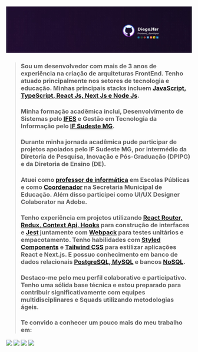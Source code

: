 
![](https://github.com/Diegojfsr/Diegojfsr/blob/main/Header/Capa.jpg)

> ### Sou um desenvolvedor com mais de 3 anos de experiência na criação de arquiteturas FrontEnd. Tenho atuado principalmente nos setores de tecnologia e educação. Minhas principais stacks incluem [JavaScript, TypeScript, React Js, Next Js e Node Js]().
>
> ### Minha formação acadêmica inclui, Desenvolvimento de Sistemas pelo [IFES](https://alegre.ifes.edu.br/) e Gestão em Tecnologia da Informação pelo [IF Sudeste MG](https://www.ifsudestemg.edu.br/muriae).
> ### Durante minha jornada acadêmica pude participar de projetos apoiados pelo IF Sudeste MG, por intermédio da Diretoria de Pesquisa, Inovação e Pós-Graduação (DPIPG) e da Diretoria de Ensino (DE).
>
> ### Atuei como [professor de informática]() em Escolas Públicas e como [Coordenador]() na Secretaria Municipal de Educação. Além disso participei como UI/UX Designer Colaborator na Adobe.
> 
> ### Tenho experiência em projetos utilizando [React Router, Redux, Context Api, Hooks]() para construção de interfaces e [Jest]() juntamente com [Webpack]() para testes unitários e empacotamento. Tenho habilidades com [Styled Components]() e [Tailwind CSS]() para estilizar aplicações React e Next.js. E possuo conhecimento em banco de dados relacionais [PostgreSQL, MySQL]() e bancos [NoSQL]().
> 
> ### Destaco-me pelo meu perfil colaborativo e participativo. Tenho uma sólida base técnica e estou preparado para contribuir significativamente com equipes multidisciplinares e Squads utilizando metodologias ágeis.
> 
> ### Te convido a conhecer um pouco mais do meu trabalho em:

<!-- Tag centralizadora das Badges -->
<p float="center">
  
  [<img src="https://img.shields.io/badge/Portfolio-255E63?style=for-the-badge&logo=About.me&logoColor=white" height="40"></a>](https://diegojfsr.myportfolio.com/)
  [<img src="https://img.shields.io/badge/LinkedIn-0077B5?style=for-the-badge&logo=linkedin&logoColor=white" height="40"></a>](https://www.linkedin.com/in/diegojfsr/)
  [<img src="https://img.shields.io/badge/Medium-12100E?style=for-the-badge&logo=medium&logoColor=white" height="40"></a>](https://medium.com/@diegojfsr)
  [<img src="https://img.shields.io/badge/Behance-0054F7?style=for-the-badge&logo=behance&logoColor=white" height="40"></a>](https://www.behance.net/diegojfsr)

</p>
